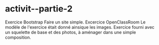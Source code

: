 # activit--partie-2
Exercice Bootstrap Faire un site simple. Excercice OpenClassRoom
Le modèle de l'exercice était donné ainsique les images.
Exercice fourni avec un squelette de base et des photos, à aménager dans une simple composition.
